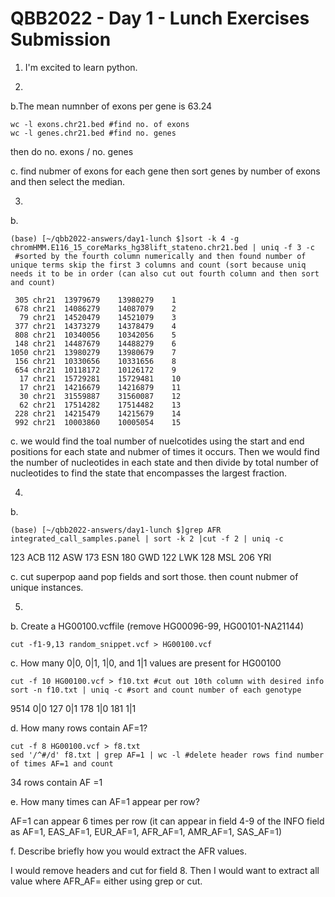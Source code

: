 # QBB2022 - Day 1 - Lunch Exercises Submission
1. I'm excited to learn python.

2.
b.The mean numnber of exons per gene is 63.24
```
wc -l exons.chr21.bed #find no. of exons
wc -l genes.chr21.bed #find no. genes
```
then do no. exons / no. genes  

c. find nubmer of exons for each gene then sort genes by number of exons and then select the median.

3.
b.
```
(base) [~/qbb2022-answers/day1-lunch $]sort -k 4 -g chromHMM.E116_15_coreMarks_hg38lift_stateno.chr21.bed | uniq -f 3 -c
 #sorted by the fourth column numerically and then found number of unique terms skip the first 3 columns and count (sort because uniq needs it to be in order (can also cut out fourth column and then sort and count)
```
```
 305 chr21	13979679	13980279	1
 678 chr21	14086279	14087079	2
  79 chr21	14520479	14521079	3
 377 chr21	14373279	14378479	4
 808 chr21	10340056	10342056	5
 148 chr21	14487679	14488279	6
1050 chr21	13980279	13980679	7
 156 chr21	10330656	10331656	8
 654 chr21	10118172	10126172	9
  17 chr21	15729281	15729481	10
  17 chr21	14216679	14216879	11
  30 chr21	31559887	31560087	12
  62 chr21	17514282	17514482	13
 228 chr21	14215479	14215679	14
 992 chr21	10003860	10005054	15
 ```
 c. we would find the toal number of nuelcotides using the start and end positions for each state and nubmer of times it occurs. Then we would find the number of nucleotides in each state and then divide by total number of nucleotides to find the state that encompasses the largest fraction. 
 
 4.
 b.
 ```
 (base) [~/qbb2022-answers/day1-lunch $]grep AFR integrated_call_samples.panel | sort -k 2 |cut -f 2 | uniq -c
 ```
  123 ACB
  112 ASW
  173 ESN
  180 GWD
  122 LWK
  128 MSL
  206 YRI
  
c. cut superpop aand pop fields and sort those. then count nubmer of unique instances. 

5.
b. Create a HG00100.vcffile (remove HG00096-99, HG00101-NA21144)
```
cut -f1-9,13 random_snippet.vcf > HG00100.vcf 
```
c. How many 0|0, 0|1, 1|0, and 1|1 values are present for HG00100
```
cut -f 10 HG00100.vcf > f10.txt #cut out 10th column with desired info
sort -n f10.txt | uniq -c #sort and count number of each genotype
```
9514 0|0
 127 0|1
 178 1|0
 181 1|1


d. How many rows contain AF=1?
```
cut -f 8 HG00100.vcf > f8.txt
sed '/^#/d' f8.txt | grep AF=1 | wc -l #delete header rows find number of times AF=1 and count
```
34 rows contain AF =1

e. How many times can AF=1 appear per row?

AF=1 can appear 6 times per row (it can appear in field 4-9 of the INFO field as AF=1, EAS_AF=1, EUR_AF=1, AFR_AF=1, AMR_AF=1, SAS_AF=1)


f. Describe briefly how you would extract the AFR values.

I would remove headers and cut for field 8. Then I would want to extract all value where AFR_AF= either using grep or cut. 



  
  